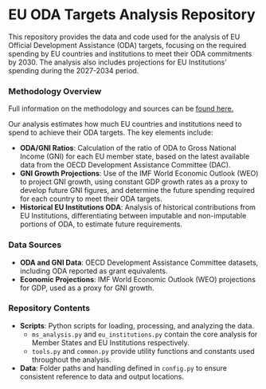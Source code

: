 # EU ODA Targets Analysis Repository

This repository provides the data and code used for the analysis of EU Official Development Assistance (ODA) targets, focusing on the required spending by EU countries and institutions to meet their ODA commitments by 2030. The analysis also includes projections for EU Institutions' spending during the 2027-2034 period.

### Methodology Overview

Full information on the methodology and sources can be [found here.](https://one-campaign.observablehq.cloud/eu-oda/)

Our analysis estimates how much EU countries and institutions need to spend to achieve their ODA targets. The key elements include:

- **ODA/GNI Ratios**: Calculation of the ratio of ODA to Gross National Income (GNI) for each EU member state, based on the latest available data from the OECD Development Assistance Committee (DAC).
- **GNI Growth Projections**: Use of the IMF World Economic Outlook (WEO) to project GNI growth, using constant GDP growth rates as a proxy to develop future GNI figures, and determine the future spending required for each country to meet their ODA targets.
- **Historical EU Institutions ODA**: Analysis of historical contributions from EU Institutions, differentiating between imputable and non-imputable portions of ODA, to estimate future requirements.

### Data Sources

- **ODA and GNI Data**: OECD Development Assistance Committee datasets, including ODA reported as grant equivalents.
- **Economic Projections**: IMF World Economic Outlook (WEO) projections for GDP, used as a proxy for GNI growth.


### Repository Contents

- **Scripts**: Python scripts for loading, processing, and analyzing the data.
    - `ms_analysis.py` and `eu_institutions.py` contain the core analysis for Member States and EU Institutions respectively.
    - `tools.py` and `common.py` provide utility functions and constants used throughout the analysis.
- **Data**: Folder paths and handling defined in `config.py` to ensure consistent reference to data and output locations.
